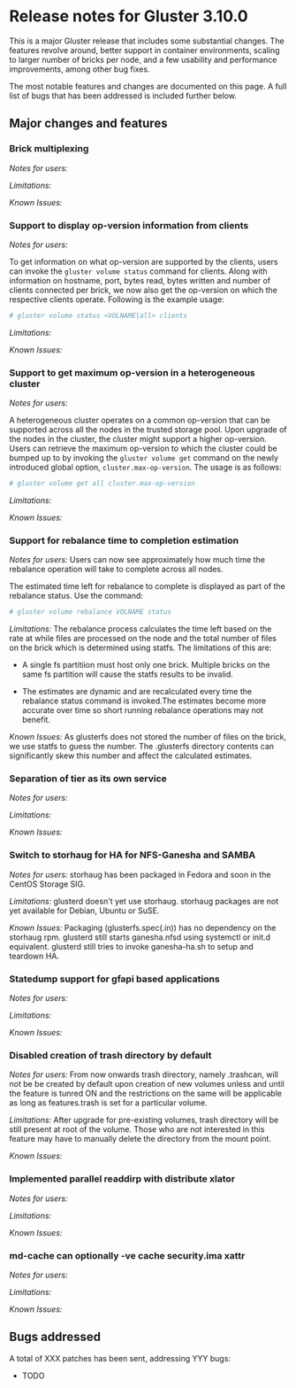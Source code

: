 # Release notes for Gluster 3.10.0

This is a major Gluster release that includes some substantial changes. The
features revolve around, better support in container environments, scaling to
larger number of bricks per node, and a few usability and performance
improvements, among other bug fixes.

The most notable features and changes are documented on this page. A full list
of bugs that has been addressed is included further below.

## Major changes and features

### Brick multiplexing
*Notes for users:*

*Limitations:*

*Known Issues:*

### Support to display op-version information from clients
*Notes for users:*

To get information on what op-version are supported by the clients, users can
invoke the `gluster volume status` command for clients. Along with information
on hostname, port, bytes read, bytes written and number of clients connected
per brick, we now also get the op-version on which the respective clients
operate. Following is the example usage:

```bash
# gluster volume status <VOLNAME|all> clients
```

*Limitations:*

*Known Issues:*

### Support to get maximum op-version in a heterogeneous cluster
*Notes for users:*

A heterogeneous cluster operates on a common op-version that can be supported
across all the nodes in the trusted storage pool. Upon upgrade of the nodes in
the cluster, the cluster might support a higher op-version. Users can retrieve
the maximum op-version to which the cluster could be bumped up to by invoking
the `gluster volume get` command on the newly introduced global option,
`cluster.max-op-version`. The usage is as follows:

```bash
# gluster volume get all cluster.max-op-version
```

*Limitations:*

*Known Issues:*

### Support for rebalance time to completion estimation
*Notes for users:*
Users can now see approximately how much time the rebalance
operation will take to complete across all nodes.

The estimated time left for rebalance to complete is displayed
as part of the rebalance status. Use the command:

```bash
# gluster volume rebalance VOLNAME status
```

*Limitations:*
The rebalance process calculates the time left based on the rate
at while files are processed on the node and the total number of files
on the brick which is determined using statfs. The limitations of this
are:

 * A single fs partitiion must host only one brick. Multiple bricks on
the same fs partition will cause the statfs results to be invalid.

 * The estimates are dynamic and are recalculated every time the rebalance status
command is invoked.The estimates become more accurate over time so short running
rebalance operations may not benefit.


*Known Issues:*
As glusterfs does not stored the number of files on the brick, we use statfs to
guess the number. The .glusterfs directory contents can significantly skew this
number and affect the calculated estimates.


### Separation of tier as its own service
*Notes for users:*

*Limitations:*

*Known Issues:*

### Switch to storhaug for HA for NFS-Ganesha and SAMBA
*Notes for users:*
storhaug has been packaged in Fedora and soon in the CentOS Storage SIG.

*Limitations:*
glusterd doesn't yet use storhaug.
storhaug packages are not yet available for Debian, Ubuntu or SuSE.

*Known Issues:*
Packaging (glusterfs.spec(.in)) has no dependency on the storhaug rpm.
glusterd still starts ganesha.nfsd using systemctl or init.d equivalent.
glusterd still tries to invoke ganesha-ha.sh to setup and teardown HA.

### Statedump support for gfapi based applications
*Notes for users:*

*Limitations:*

*Known Issues:*

### Disabled creation of trash directory by default
*Notes for users:*
From now onwards trash directory, namely .trashcan, will not be be created by
default upon creation of new volumes unless and until the feature is tunred ON
and the restrictions on the same will be applicable as long as features.trash
is set for a particular volume.

*Limitations:*
After upgrade for pre-existing volumes, trash directory will be still present at
root of the volume. Those who are not interested in this feature may have to
manually delete the directory from the mount point.

*Known Issues:*

### Implemented parallel readdirp with distribute xlator
*Notes for users:*

*Limitations:*

*Known Issues:*

### md-cache can optionally -ve cache security.ima xattr
*Notes for users:*

*Limitations:*

*Known Issues:*

## Bugs addressed

A total of XXX patches has been sent, addressing YYY bugs:

- TODO
